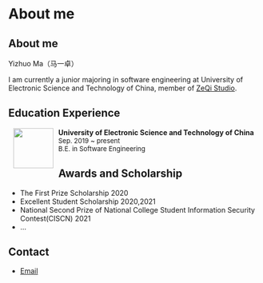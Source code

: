 # About me


## About me

Yizhuo Ma（马一卓）

I am currently a junior majoring in software engineering at University of Electronic Science and Technology of China, member of [ZeQi Studio](https://sise.uestc.edu.cn/info/1049/4169.htm).
## Education Experience

<dl><dt><img align="left" width=80" height="80" hspace="10" src="https://s1.imagehub.cc/images/2021/10/22/uestc.png" /></dt><dt>  <b>University of Electronic Science and Technology of China</b></i></dt>
<dt>  <font size=2.9>Sep. 2019 ~ present</font></i></dt>
<dt>  <font size=2.9>B.E. in Software Engineering</font></dt></dl>

## Awards and Scholarship

- The First Prize Scholarship    2020
- Excellent Student Scholarship    2020,2021
- National Second Prize of National College Student Information Security Contest(CISCN)    2021
- ...

## Contact

- <a href="mailto: yukiyousa@163.com">Email</a>

